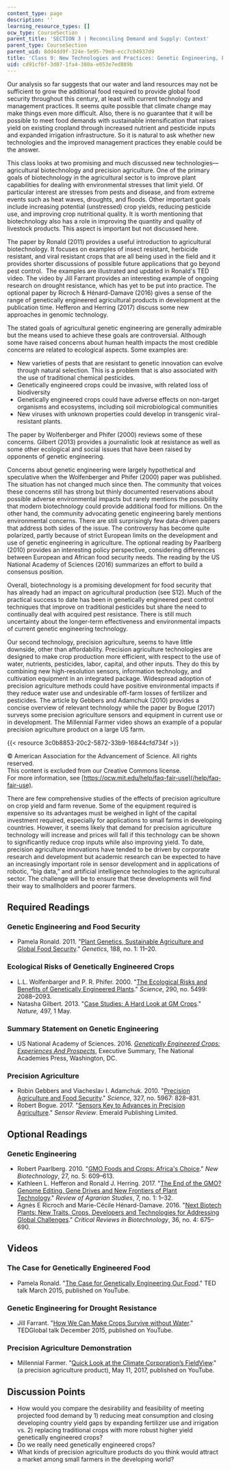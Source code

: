 ```yaml
---
content_type: page
description: ''
learning_resource_types: []
ocw_type: CourseSection
parent_title: 'SECTION 3 | Reconciling Demand and Supply: Context'
parent_type: CourseSection
parent_uid: 8dd4dd9f-324e-5e95-79e8-ecc7c04937d9
title: 'Class 9: New Technologies and Practices: Genetic Engineering, Precision Agriculture'
uid: cd91cf6f-3d87-1fa4-380a-e053e7ed889b
---
```


Our analysis so far suggests that our water and land resources may not be sufficient to grow the additional food required to provide global food security throughout this century, at least with current technology and management practices. It seems quite possible that climate change may make things even more difficult. Also, there is no guarantee that it will be possible to meet food demands with sustainable intensification that raises yield on existing cropland through increased nutrient and pesticide inputs and expanded irrigation infrastructure. So it is natural to ask whether new technologies and the improved management practices they enable could be the answer.

This class looks at two promising and much discussed new technologies—agricultural biotechnology and precision agriculture. One of the primary goals of biotechnology in the agricultural sector is to improve plant capabilities for dealing with environmental stresses that limit yield. Of particular interest are stresses from pests and disease, and from extreme events such as heat waves, droughts, and floods. Other important goals include increasing potential (unstressed) crop yields, reducing pesticide use, and improving crop nutritional quality. It is worth mentioning that biotechnology also has a role in improving the quantity and quality of livestock products. This aspect is important but not discussed here.

The paper by Ronald (2011) provides a useful introduction to agricultural biotechnology. It focuses on examples of insect resistant, herbicide resistant, and viral resistant crops that are all being used in the field and it provides shorter discussions of possible future applications that go beyond pest control.  The examples are illustrated and updated in Ronald's TED video. The video by Jill Farrant provides an interesting example of ongoing research on drought resistance, which has yet to be put into practice. The optional paper by Ricroch & Hénard-Damave (2016) gives a sense of the range of genetically engineered agricultural products in development at the publication time. Hefferon and Herring (2017) discuss some new approaches in genomic technology.

The stated goals of agricultural genetic engineering are generally admirable but the means used to achieve these goals are controversial. Although some have raised concerns about human health impacts the most credible concerns are related to ecological aspects. Some examples are:

*   New varieties of pests that are resistant to genetic innovation can evolve through natural selection. This is a problem that is also associated with the use of traditional chemical pesticides.
*   Genetically engineered crops could be invasive, with related loss of biodiversity
*   Genetically engineered crops could have adverse effects on non-target organisms and ecosystems, including soil microbiological communities
*   New viruses with unknown properties could develop in transgenic viral-resistant plants.

The paper by Wolfenberger and Phifer (2000) reviews some of these concerns. Gilbert (2013) provides a journalistic look at resistance as well as some other ecological and social issues that have been raised by opponents of genetic engineering.

Concerns about genetic engineering were largely hypothetical and speculative when the Wolfenberger and Phifer (2000) paper was published. The situation has not changed much since then. The community that voices these concerns still has strong but thinly documented reservations about possible adverse environmental impacts but rarely mentions the possibility that modern biotechnology could provide additional food for millions. On the other hand, the community advocating genetic engineering barely mentions environmental concerns. There are still surprisingly few data-driven papers that address both sides of the issue. The controversy has become quite polarized, partly because of strict European limits on the development and use of genetic engineering in agriculture. The optional reading by Paarlberg (2010) provides an interesting policy perspective, considering differences between European and African food security needs. The reading by the US National Academy of Sciences (2016) summarizes an effort to build a consensus position.

Overall, biotechnology is a promising development for food security that has already had an impact on agricultural production (see S12). Much of the practical success to date has been in genetically engineered pest control techniques that improve on traditional pesticides but share the need to continually deal with acquired pest resistance. There is still much uncertainty about the longer-term effectiveness and environmental impacts of current genetic engineering technology.

Our second technology, precision agriculture, seems to have little downside, other than affordability. Precision agriculture technologies are designed to make crop production more efficient, with respect to the use of water, nutrients, pesticides, labor, capital, and other inputs. They do this by combining new high-resolution sensors, information technology, and cultivation equipment in an integrated package. Widespread adoption of precision agriculture methods could have positive environmental impacts if they reduce water use and undesirable off-farm losses of fertilizer and pesticides. The article by Gebbers and Adamchuk (2010) provides a concise overview of relevant technology while the paper by Bogue (2017) surveys some precision agriculture sensors and equipment in current use or in development. The Millennial Farmer video shows an example of a popular precision agriculture product on a large US farm.

{{< resource 3c0b8853-20c2-5872-33b9-16844cfd734f >}}

© American Association for the Advancement of Science. All rights reserved.  
This content is excluded from our Creative Commons license.  
For more information, see [https://ocw.mit.edu/help/faq-fair-use](/help/faq-fair-use).

There are few comprehensive studies of the effects of precision agriculture on crop yield and farm revenue. Some of the equipment required is expensive so its advantages must be weighed in light of the capital investment required, especially for applications to small farms in developing countries. However, it seems likely that demand for precision agriculture technology will increase and prices will fall if this technology can be shown to significantly reduce crop inputs while also improving yield. To date, precision agriculture innovations have tended to be driven by corporate research and development but academic research can be expected to have an increasingly important role in sensor development and in applications of robotic, “big data,” and artificial intelligence technologies to the agricultural sector. The challenge will be to ensure that these developments will find their way to smallholders and poorer farmers.

Required Readings
-----------------

### Genetic Engineering and Food Security

*   Pamela Ronald. 2011. "[Plant Genetics, Sustainable Agriculture and Global Food Security](https://pubmed.ncbi.nlm.nih.gov/21546547/)." _Genetics_, 188, no. 1: 11–20.

### Ecological Risks of Genetically Engineered Crops

*   L.L. Wolfenbarger and P. R. Phifer. 2000. "[The Ecological Risks and Benefits of Genetically Engineered Plants](https://science.sciencemag.org/content/290/5499/2088)." _Science_, 290, no. 5499: 2088–2093.
*   Natasha Gilbert. 2013. "[Case Studies: A Hard Look at GM Crops](https://www.nature.com/news/case-studies-a-hard-look-at-gm-crops-1.12907)." _Nature,_ 497, 1 May.

### Summary Statement on Genetic Engineering

*   US National Academy of Sciences. 2016. _[Genetically Engineered Crops: Experiences And Prospects](https://www.nap.edu/catalog/23395/genetically-engineered-crops-experiences-and-prospects)_, Executive Summary, The National Academies Press, Washington, DC.

### Precision Agriculture

*   Robin Gebbers and Viacheslav I. Adamchuk. 2010. "[Precision Agriculture and Food Security](https://science.sciencemag.org/content/327/5967/828)." _Science_, 327, no. 5967: 828–831.
*   Robert Bogue. 2017. "[Sensors Key to Advances in Precision Agriculture](https://www.emerald.com/insight/content/doi/10.1108/SR-10-2016-0215/full/html)." _Sensor Review_. Emerald Publishing Limited.

Optional Readings
-----------------

### Genetic Engineering

*   Robert Paarlberg. 2010. "[GMO Foods and Crops: Africa's Choice](https://pubmed.ncbi.nlm.nih.gov/20637906/)." _New Biotechnology_, 27, no. 5: 609–613.
*   Kathleen L. Hefferon and Ronald J. Herring. 2017. "[The End of the GMO? Genome Editing, Gene Drives and New Frontiers of Plant Technology](https://ideas.repec.org/a/fas/journl/v7y2017i1p1-32.html)." _Review of Agrarian Studies_, 7, no. 1: 1–32.
*   Agnès E Ricroch and Marie-Cécile Hénard-Damave. 2016. "[Next Biotech Plants: New Traits, Crops, Developers and Technologies for Addressing Global Challenges](https://pubmed.ncbi.nlm.nih.gov/25641327/)." _Critical Reviews in Biotechnology_, 36, no. 4: 675–690.

Videos
------

### The Case for Genetically Engineered Food

*   Pamela Ronald. "[The Case for Genetically Engineering Our Food](https://www.ted.com/talks/pamela_ronald_the_case_for_engineering_our_food?language=en)." TED talk March 2015, published on YouTube.

### Genetic Engineering for Drought Resistance

*   Jill Farrant. "[How We Can Make Crops Survive without Water](https://www.ted.com/talks/jill_farrant_how_we_can_make_crops_survive_without_water#t-841575)." TEDGlobal talk December 2015, published on YouTube.

### Precision Agriculture Demonstration

*   Millennial Farmer. "[Quick Look at the Climate Corporation’s FieldView](https://www.youtube.com/watch?v=meHAeym_-HY)." (a precision agriculture product), May 11, 2017, published on YouTube.

Discussion Points
-----------------

*   How would you compare the desirability and feasibility of meeting projected food demand by 1) reducing meat consumption and closing developing country yield gaps by expanding fertilizer use and irrigation vs. 2) replacing traditional crops with more robust higher yield genetically engineered crops?
*   Do we really need genetically engineered crops?
*   What kinds of precision agriculture products do you think would attract a market among small farmers in the developing world?